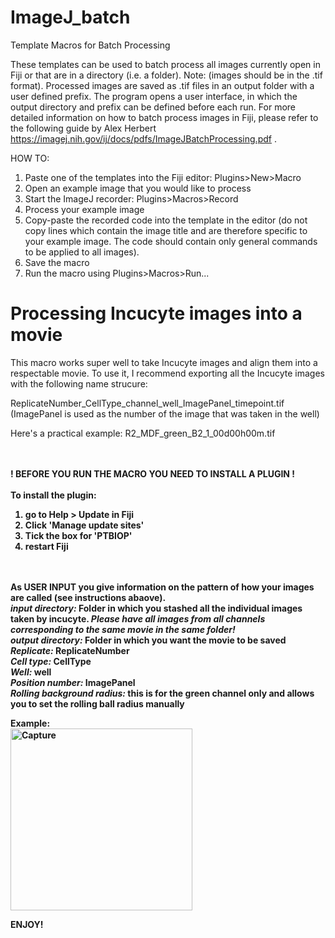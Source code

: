 # ImageJ_batch
Template Macros for Batch Processing

These templates can be used to batch process all images currently open in Fiji or that are in a directory (i.e. a folder). Note: (images should be in the .tif format).
Processed images are saved as .tif files in an output folder with a user defined prefix.
The program opens a user interface, in which the output directory and prefix can be defined before each run.
For more detailed information on how to batch process images in Fiji, please refer to the following guide by Alex Herbert https://imagej.nih.gov/ij/docs/pdfs/ImageJBatchProcessing.pdf .

HOW TO:
   1. Paste one of the templates into the Fiji editor: Plugins>New>Macro
   2. Open an example image that you would like to process
   3. Start the ImageJ recorder: Plugins>Macros>Record
   4. Process your example image
   5. Copy-paste the recorded code into the template in the editor (do not copy lines which contain the image title and are therefore specific to your example image. 
      The code should contain only general commands to be applied to all images).
   6. Save the macro 
   7. Run the macro using Plugins>Macros>Run... 



# Processing Incucyte images into a movie

This macro works super well to take Incucyte images and align them into a respectable movie.
To use it, I recommend exporting all the Incucyte images with the following name strucure:

ReplicateNumber_CellType_channel_well_ImagePanel_timepoint.tif  (ImagePanel is used as the number of the image that was taken in the well)

Here's a practical example: 
R2_MDF_green_B2_1_00d00h00m.tif

<br><br>
<strong> ! BEFORE YOU RUN THE MACRO YOU NEED TO INSTALL A PLUGIN ! <strong/> <br>  
To install the plugin:
1. go to Help > Update in Fiji
2. Click 'Manage update sites'
3. Tick the box for 'PTBIOP'
4. restart Fiji
   
<br><br>
As USER INPUT you give information on the pattern of how your images are called (see instructions abaove).<br>
<b>*input directory:*<b/> Folder in which you stashed all the individual images taken by incucyte. 
*Please have all images from all channels corresponding to the same movie in the same folder!* <br>
<b>*output directory:*<b> Folder in which you want the movie to be saved <br>
<b>*Replicate:*<b> ReplicateNumber <br>
<b>*Cell type:*<b> CellType <br>
<b>*Well:*<b> well<br>
<b>*Position number:*<b> ImagePanel <br>
<b>*Rolling background radius:*<b> this is for the green channel only and allows you to set the rolling ball radius manually<br>

Example: <br>
<img width="291" alt="Capture" src="https://user-images.githubusercontent.com/87492099/149831113-2f0993aa-4f4f-4e47-9b2b-ac22b0fb894c.PNG">



ENJOY!
